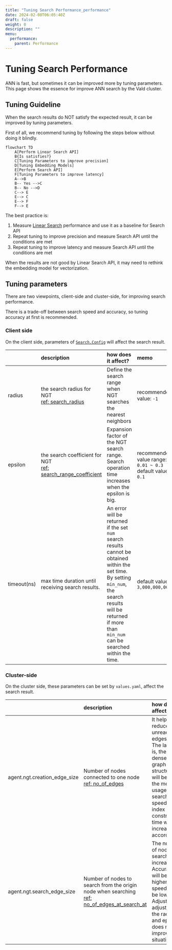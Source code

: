 ```yaml
---
title: "Tuning Search Performance_performance"
date: 2024-02-08T06:05:40Z
draft: false
weight: 0
description: ""
menu:
  performance:
    parent: Performance
---
```


# Tuning Search Performance

ANN is fast, but sometimes it can be improved more by tuning parameters.
This page shows the essence for improve ANN search by the Vald cluster.

## Tuning Guideline

When the search results do NOT satisfy the expected result, it can be improved by tuning parameters.

First of all, we recommend tuning by following the steps below without doing it blindly.

```mermaid
flowchart TD
    A[Perform Linear Search API]
    B{Is satisfies?}
    C[Tuning Parameters to improve precision]
    D[Tuning Embedding Models]
    E[Perform Search API]
    F[Tuning Parameters to improve latency]
    A-->B
    B-- Yes -->C
    B-- No -->D
    C--> E
    E--> C
    E--> F
    F--> E
```

The best practice is:

1. Measure [Linear Search](/docs/docs/api/search#linearsearch-rpc) performance and use it as a baseline for Search API
1. Repeat tuning to improve precision and measure Search API until the conditions are met
1. Repeat tuning to improve latency and measure Search API until the conditions are met

<div class="notice">
When the results are not good by Linear Search API, it may need to rethink the embedding model for vectorization.
</div>

## Tuning parameters

There are two viewpoints, client-side and cluster-side, for improving search performance.

<div class="notice">
There is a trade-off between search speed and accuracy, so tuning accuracy at first is recommended.
</div>

### Client side

On the client side, parameters of [`Search.Config`](/docs/docs/api/search#input) will affect the search result.

|             | description                                                                                                                   | how does it affect?                                                                                                                                                                                                    | memo                                                          |
| :---------- | :---------------------------------------------------------------------------------------------------------------------------- | :--------------------------------------------------------------------------------------------------------------------------------------------------------------------------------------------------------------------- | :------------------------------------------------------------ |
| radius      | the search radius for NGT<BR>[ref: search_radius](https://github.com/yahoojapan/NGT/tree/main/bin/ngt#search)                 | Define the search range when NGT searches the nearest neighbors                                                                                                                                                        | recommended value: `-1`                                       |
| epsilon     | the search coefficient for NGT<BR>[ref: search_range_coefficient](https://github.com/yahoojapan/NGT/tree/main/bin/ngt#search) | Expansion factor of the NGT search range.<BR>Search operation time increases when the epsilon is big.                                                                                                                  | recommended value range: `0.01 ~ 0.3`<BR>default value: `0.1` |
| timeout(ns) | max time duration until receiving search results.                                                                             | An error will be returned if the set `num` search results cannot be obtained within the set time.<BR>By setting `min_num`, the search results will be returned if more than `min_num` can be searched within the time. | default value: `3,000,000,000ns`                              |

### Cluster-side

On the cluster side, these parameters can be set by `values.yaml`, affect the search result.

|                              | description                                                                                                                                                  | how does it affect?                                                                                                                                                                        | Memo                |
| :--------------------------- | :----------------------------------------------------------------------------------------------------------------------------------------------------------- | :----------------------------------------------------------------------------------------------------------------------------------------------------------------------------------------- | :------------------ |
| agent.ngt.creation_edge_size | Number of nodes connected to one node<BR>[ref: no_of_edges](https://github.com/yahoojapan/NGT/tree/main/bin/ngt#create)                                      | It helps reduce unreachable edges.<BR>The larger it is, the denser the graph structure will be, but the memory usage, search speed, and index construction time will increase accordingly. | default value: `20` |
| agent.ngt.search_edge_size   | Number of nodes to search from the origin node when searching<BR>[ref: no_of_edges_at_search_at](https://github.com/yahoojapan/NGT/tree/main/bin/ngt#create) | The number of nodes to search will increase.<BR>Accuracy will be higher, but speed will be lower.<BR>Adjust if adjusting the radius and epsilon does not improve the situation.            | default value: `10` |
